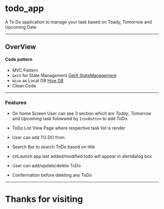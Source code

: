 # todo_app
 A To Do application to manage your task based on Toady, Tomorrow and Upcoming Date

---

## OverView
#### Code pattern
 - MVC Pattern
 - ```GetX``` for State Management 
 [GetX StateManagement](https://pub.dev/packages/get)
 - ```Hive``` as Local DB [Hive DB](https://pub.dev/packages/hive)
 - Clean Code

 ---
 ### Features

 - On home Screen User can see 3 section which are _Today_, _Tomorrow_ and _Upcoming_ task folowwed by ```IconButton``` to add ToDo.

 - ToDo List View Page where respective task list is render 
 - User can add TO DO from 
 - Search Bar to search ToDo based on title
 - onLaunch app last added/modified todo will appear in alertdialog box
 - User can add/update/delete ToDo
 - Confermation before deleting any ToDo

 ---
 # Thanks for visiting
  
 
